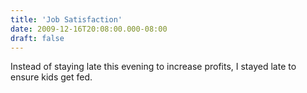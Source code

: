 ```yaml
---
title: 'Job Satisfaction'
date: 2009-12-16T20:08:00.000-08:00
draft: false
---
```


Instead of staying late this evening to increase profits, I stayed late to ensure kids get fed.